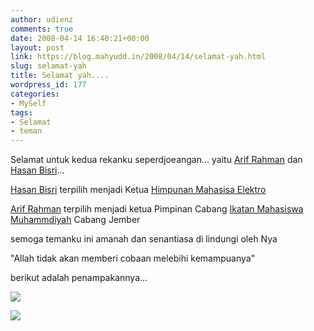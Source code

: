 ```yaml
---
author: udienz
comments: true
date: 2008-04-14 16:40:21+00:00
layout: post
link: https://blog.mahyudd.in/2008/04/14/selamat-yah.html
slug: selamat-yah
title: Selamat yah....
wordpress_id: 177
categories:
- MySelf
tags:
- Selamat
- teman
---
```


Selamat untuk kedua rekanku seperdjoeangan... yaitu [Arif Rahman](http://aripsambi.wordpress.com) dan [Hasan Bisri](http://mohabi.wordpress.com/)...

[Hasan Bisri](http://mohabi.wordpress.com/) terpilih menjadi Ketua [Himpunan Mahasisa Elektro](http://laborats.freeforums.org)

[Arif Rahman](http://aripsambi.wordpress.com) terpilih menjadi ketua Pimpinan Cabang [Ikatan Mahasiswa Muhammdiyah](http://imm.or.id) Cabang Jember

semoga temanku ini amanah dan senantiasa di lindungi oleh Nya

"Allah tidak akan memberi cobaan melebihi kemampuanya"

berikut adalah penampakannya...

![](http://mohabi.files.wordpress.com/2008/01/mohabi_ex.jpg?w=400)

![](http://aripsambi.files.wordpress.com/2008/04/img_6671.jpg?w=225&h=300)
